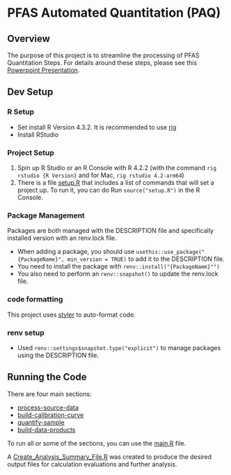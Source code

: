 # PFAS Automated Quantitation (PAQ)

## Overview

The purpose of this project is to streamline the processing of PFAS Quantitation Steps. For details around these steps, please see this [Powerpoint Presentation](https://uflorida-my.sharepoint.com/:p:/g/personal/camden_camacho_ufl_edu/EaVbQvErEnNKpVYSX4BhQ-EB34x2tahj1mSEbT9KeP13_Q?rtime=REwgXe8f20g).

## Dev Setup

### R Setup

* Set install R Version 4.3.2. It is recommended to use [rig](https://github.com/r-lib/rig)
* Install RStudio

### Project Setup

1. Spin up R Studio or an R Console with R 4.2.2 (with the command `rig rstudio {R Version}` and for Mac, `rig rstudio 4.2-arm64`)
2. There is a file [setup.R](./setup.R) that includes a list of commands that will set a project up. To run it, you can do Run `source("setup.R")` in the R Console.

### Package Management

Packages are both managed with the DESCRIPTION file and specifically installed version with an renv.lock file. 

* When adding a package, you should use `usethis::use_package("{PackageName}", min_version = TRUE)` to add it to the DESCRIPTION file.
* You need to install the package with `renv::install("{PackageName}"")`
* You also need to perform an `renv::snapshot()` to update the renv.lock file.

### code formatting

This project uses [styler](https://styler.r-lib.org/) to auto-format code.

### renv setup

* Used `renv::settings$snapshot.type("explicit")` to manage packages using the DESCRIPTION file.

## Running the Code

There are four main sections:

* [process-source-data](./R/process-source-data/)
* [build-calibration-curve](./R/build-calibration-curve/)
* [quantify-sample](./R/quantify-sample/)
* [build-data-products](./R/build-data-products/)

To run all or some of the sections, you can use the [main.R](./R/main.R) file.

A [Create_Analysis_Summary_File.R](./R/Create_Analysis_Summary_File.R) was created to produce the desired output files for calculation evaluations and further analysis.